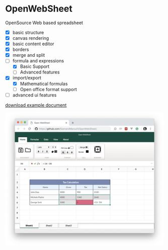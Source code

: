 # OpenWebSheet
OpenSource Web based spreadsheet

* [x] basic structure
* [x] canvas rendering
* [x] basic content editor
* [x] borders
* [x] merge and split
* [ ] formula and expressions
  * [x] Basic Support
  * [ ] Advanced features
* [x] import/export
  * [x] Mathematical formulas
  * [ ] Open office format support
* [ ] advanced ui features

<a href="demo/DEMO.ows" target="_blank"> download example document</a>

<img src="demo/demo.png" />
